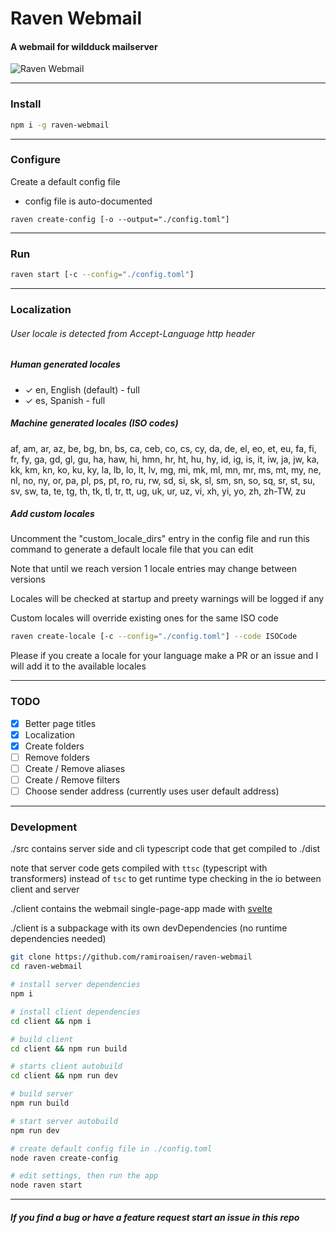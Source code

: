 # Raven Webmail
#### A webmail for wildduck mailserver

![Raven Webmail](https://user-images.githubusercontent.com/132242/80524945-26ab8d00-8999-11ea-8d10-57087627f596.png)

---

### Install
```sh
npm i -g raven-webmail
```

---

### Configure
Create a default config file
- config file is auto-documented

```
raven create-config [-o --output="./config.toml"]
```

---

### Run
```sh
raven start [-c --config="./config.toml"]
```

---

### Localization
###### User locale is detected from Accept-Language http header

##### Human generated locales

- ✓ en, English (default) - full
- ✓ es, Spanish - full

##### Machine generated locales (ISO codes)
  af,   am,   ar,   az,   be,   bg,   bn,   bs,   ca,   ceb,   co,   cs,   cy,   da,   de,   el,   eo,   et,   eu,   fa,   fi,   fr,   fy,   ga,   gd,   gl,   gu,   ha,   haw,   hi,   hmn,   hr,   ht,   hu,   hy,   id,   ig,   is,   it,   iw,   ja,   jw,   ka,   kk,   km,   kn,   ko,   ku,   ky,   la,   lb,   lo,   lt,   lv,   mg,   mi,   mk,   ml,   mn,   mr,   ms,   mt,   my,   ne,   nl,   no,   ny,   or,   pa,   pl,   ps,   pt,   ro,   ru,   rw,   sd,   si,   sk,   sl,   sm,   sn,   so,   sq,   sr,   st,   su,   sv,   sw,   ta,   te,   tg,   th,   tk,   tl,   tr,   tt,   ug,   uk,   ur,   uz,   vi,   xh,   yi,   yo,   zh, zh-TW,  zu

##### Add custom locales
Uncomment the "custom_locale_dirs" entry in the config file 
and run this command to generate a default locale file that you can edit

Note that until we reach version 1 locale entries may change between versions

Locales will be checked at startup and preety warnings will be logged if any 

Custom locales will override existing ones for the same ISO code

```sh
raven create-locale [-c --config="./config.toml"] --code ISOCode
```

Please if you create a locale for your language make a PR or an issue and I will add it to the available locales

---

### TODO
- [x] Better page titles
- [x] Localization 
- [x] Create folders
- [ ] Remove folders
- [ ] Create / Remove aliases
- [ ] Create / Remove filters
- [ ] Choose sender address (currently uses user default address)

---

### Development
./src contains server side and cli typescript code that get compiled to ./dist

note that server code gets compiled with `ttsc` (typescript with transformers) instead of `tsc` to get runtime type checking in the io between client and server

./client contains the webmail single-page-app made with [svelte](https://svelte.dev)

./client is a subpackage with its own devDependencies (no runtime dependencies needed)
```sh
git clone https://github.com/ramiroaisen/raven-webmail
cd raven-webmail

# install server dependencies
npm i

# install client dependencies
cd client && npm i

# build client
cd client && npm run build

# starts client autobuild
cd client && npm run dev

# build server
npm run build

# start server autobuild
npm run dev

# create default config file in ./config.toml
node raven create-config

# edit settings, then run the app
node raven start
```
---

##### If you find a bug or have a feature request start an issue in this repo